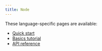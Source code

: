 ```yaml
---
title: Node
---
```


These language-specific pages are available:

- [Quick start](quickstart)
- [Basics tutorial](basics)
- [API reference](api)
